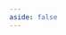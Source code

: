 ```yaml
---
aside: false
---
```


<VPCodegen renderer="canvas"></VPCodegen>

<script setup>
import VPCodegen from "../.vitepress/theme/components/VPCodegen.vue";
</script>